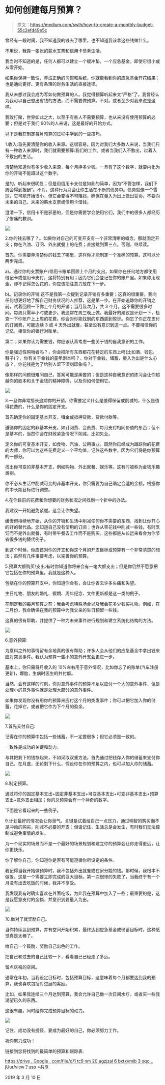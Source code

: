 # 如何创建每月预算？

> 原文：<https://medium.com/swlh/how-to-create-a-monthly-budget-55c2efd49e5c>

曾经有一段时间，我不知道我的钱去了哪里，也不知道我该拿这些钱做什么。

不用说，我靠一张张的薪水支票和信用卡债务生活。

我当时不知道的是，任何人都可以建立一个缓冲垫，一个应急基金，即使它很小或从零开始。

如果你保持一致性，养成正确的习惯和系统，你就能看到你的应急基金开花结果；也是通向更好、更有条理的财务生活的直接途径。

我从未想过我会成为写如何做预算的人。我觉得预算听起来太“严格”了。我曾经认为我可以自己想出省钱的方法，而不需要做预算。不对。或者至少对我来说是这样。

我敢打赌，世界如此之大，以至于有些人不需要预算，也从来没有使用预算的必要；但是对于我们 90%的人来说，这是最好的开始方式。

以下是我在制定每月预算的过程中学到的一些技巧。

1.收入:首先要清楚你的收入来源。这很容易，因为对我们大多数人来说，当我们只有一种收入来源时，我们就需要预算:我们的工作。或者当我们入不敷出，过着入不敷出的生活。

清楚地知道你有多少收入来源，每个月挣多少钱。一旦有了这个数字，就要内化为你的开销不能超过这个数字。

是的，听起来很明显；但是用信用卡支付是如此的简单，因为“不管怎样，我们下周会得到报酬”。不对。这种行为只会让你生活在不断的债务中。债务就像一个雪球，它可能开始很小，但它会变得不可阻挡。确保在量入为出上做出妥协，不要向未来的自己、未来的薪水支票或信用卡借钱。

澄清一下，信用卡不是邪恶的，但是你需要学会使用它们，我们中的很多人都经历了惨痛的教训。

![](img/b97763f8a02307c9e5237d88b4966500.png)

2.你的钱去哪了？。如果你对自己的可变开支有一个非常清晰的概念，那就固定开支；你在汽油、订阅、外出就餐上的花费；直接跳到第三点。否则，继续读。

首先，你需要弄清楚你的钱去了哪里，这样你才能制定一个准确的预算。这可以分两步完成。

a)。通过你的支票账户/信用卡账单回顾上个月的支出。如果你在任何地方都使用借记卡或信用卡支付，这将特别有用；因为它们会登记在你的账户里。如果你用现金，却不记得怎么花的，你应该把注意力放在下一步。

b)。记录你的开销:这不是我第一次提到记录开销有多重要；这真的很重要。我向任何想更好地了解自己财务状况的人推荐，这是第一步。在开始追踪你的开销之前，试着回顾一下你上个月的开销；当月及次月，共 3 个月。这不需要很多时间。每周只需半小时或更少。我通常在周三晚上做。我最好的建议是计划一下，检查一下你账户上上周的花费。你会对你能找到的东西感到惊讶。你忘了你正在支付的订阅费，可能连续 3 或 4 天外出就餐，甚至没有意识到这一点。不要相信你的记忆，相信你的银行对账单。

第二；如果你认为需要钱，你应该认真考虑一些关于钱的自我意识的工作。

你是强迫性购物者吗？，你会把所有东西都花在特定的东西上吗(比如酒、钱包、鞋子)？，你有关于金钱的童年剧本吗？，你对于金钱，储蓄，量入为出是什么心态？，你花钱是为了给别人留下深刻印象吗？。

像那样的问题很难问自己，答案可能是痛苦的；但是这种自我意识的练习会让你超越你的剧本和关于金钱的精神障碍，以及你如何使用它。

![](img/3fafb812fe01a9f53252b1ea09c3b4b5.png)

3.一旦你非常擅长追踪你的开销。你需要定义什么是值得保留或削减的，什么是值得花费的，什么是你的固定开支。

首先确定你的固定基本开支，租金或抵押贷款，贷款付款等。

遵循你的固定的非基本开支，如订阅费、会员费、每月支付相同价值的东西；但不是基本的，当然你会在财政紧急情况下削减，比如失业。

定义你的可变基本开支，如食物、汽油、公用事业。既然你已经成为跟踪你的花费的大师，你可以为这些花费定义一个平均值。记住这些数字，因为它们将是你预算的一部分。

找出你可变的非基本开支，例如购物、外出就餐、娱乐等。这有时被称为金钱乐趣类别。

你不必从生活中削减可变的非基本开支，你只需要为自己确定合适的金额，根据你的中长期目标进行调整。

4.在你目前的花费和你想要的财务状况之间找到一个折中的办法。

我建议一开始避免紧绷。这会让你失望。

缓慢但持续地开始，从你的开销和生活中削减任何你不需要的东西，找到让你开心的好的替代品。您知道自己没有使用的订阅；也许从零花钱中削减一些钱，有时烹饪而不是外出就餐，有时带午餐去工作而不是购买，这些都是从长远来看会为你节省很多钱的替代例子。

到这个时候，你应该对你的开支和你这个月的开支目标或预算有一个非常清楚的想法；虽然有几件事要考虑，以完善你的预算。

5.预算大额购买/支出:有时你知道你将来会有一笔大额支出；但是你仍然不愿意把它包括在你的预算里。我就是这种人。

包括在你的预算开支中，你知道你会有，会让你省去许多头痛和失望。

生日礼物、朋友的婚礼、假期、周年纪念、文件更新都是这一类的例子。

在制定我的每月预算之前；我会考虑特殊场合以及我会花多少钱买礼物。例如，在二月份，我会确保在我的预算中为我父亲的生日预留一些钱。

这真的很有帮助，并提供了一种为未来事件进行规划和建立系统化结构的方法。

![](img/238174b08fde8b35cd8f7d72c2e92685.png)

6.意外预算:

为意料之外的事情留有余地真的很有帮助；许多人会从他们的应急基金中拿出钱来应对突发事件。我认为预算一些小的意外开支会更进一步。

基本上，你只需将月收入的 10%左右用于意外情况，比如你忘了的账单(汽车注册更新)，爆胎，生病时医生的共付额。

当然，会有这样的时刻，你对意外事件的预算不足以应付一个大的意外事件，但是处理小的意外事件就是处理大部分的意外事件。

如果你发现你没有用你的预算来应付这个月的突发事件；你可以把它加入你的储蓄，花掉它，或者把它作为下个月的盈余。

![](img/f0e0c98a6afd9ea36531232f1e98786d.png)

7.首先支付自己:

记得在你的预算中包括一些储蓄，不一定要很多；但它必须是一致的。

一致性是成功的关键和动力。

与其把剩下的钱存起来，不如采取双重方法。首先通过把钱存入你的储蓄来支付你自己，在月底，无论剩下什么，假设你在你的预算之内，也可以加入你的储蓄。

![](img/a2c8b418165884374200ce64145287ca.png)

8.制定预算。

通过将你的固定基本支出+固定非基本支出+可变基本支出+可变非基本支出+预算支出+意外支出相加；你的总预算会有一个神奇的数字。

下面是它看起来的一些例子。

9.计划最好的情况会让你泄气。关键是试着给自己一点压力，通过明智的购买而不是冲动的购买，削减不必要的开支；但请记住，生活总是会发生，有时我们无法控制或避免事情的发生。

为一个现实的场景而不是一个最好的场景规划和建立你的预算会让你走得更远，让你更快乐。

你了解你自己，你知道你是否有可能遵循你所设定的条件。

我记得当我开始做预算时，我不包括外出就餐或在家分娩的钱。那时候，我根本不做饭。这是一个需要立即完成的巨大目标。第一次很惨的失败了，当我终于有一个月没有出去吃饭的时候，我并不享受。

我发现我有时确实喜欢在外面吃饭，为此我在预算中加入了一些；最重要的是，这是我愿意支付的金额，并意识到要量入为出。

![](img/38fd98f8fa2398b25fef1d45978b5fbb.png)

10.做对了就奖励自己。

当你持续达到预算，并有空间开始积累，最终达到应急基金或储蓄目标时，这种感觉真是太棒了。

给自己一个鼓励，奖励自己出色的工作。

把自己和过去的自己比较一下，看看自己已经走了多远。

留点庆祝的空间。

通常在年初，当我设定目标时，包括预算目标，这意味着每个月都要达到我的预算，我也喜欢包括对进展的奖励。

比如，如果我连续三个月达到预算，我会允许自己做一次日间水疗，或者买一些我渴望已久的东西。

这很有趣，同时给你完成预算目标的动力。

![](img/2501b0bdbbe5a5bcdf24796581160f3d.png)

记住，成功没有捷径，要成为最好的自己，你必须努力工作。

祝你努力成功！

链接到您将找到的最简单的预算和跟踪表:

[https://drive . Google . com/file/d/1 tc9 nm 20 agzjzal 6 bxtxvmib 3 oqo _ jUur/view？usp =共享](https://drive.google.com/file/d/1Tc9nM20aGzJzaL6BxtXvMIB3OqO_jUur/view?usp=sharing)

2019 年 3 月 10 日